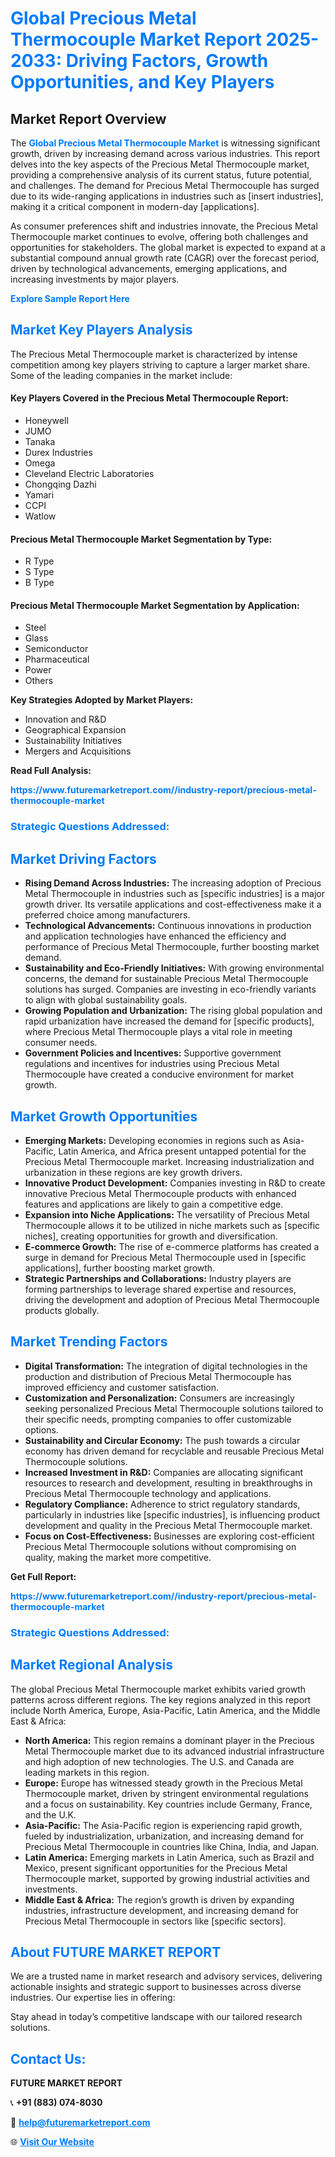 <h1 style="color: #007BFF;">Global Precious Metal Thermocouple Market Report 2025-2033: Driving Factors, Growth Opportunities, and Key Players</h1>

<section id="overview">
<h2>Market Report Overview</h2>
<p>The <a href="https://www.futuremarketreport.com//industry-report/precious-metal-thermocouple-market" style="color: #007BFF; text-decoration: none;"><strong>Global Precious Metal Thermocouple Market</strong></a> is witnessing significant growth, driven by increasing demand across various industries. This report delves into the key aspects of the Precious Metal Thermocouple market, providing a comprehensive analysis of its current status, future potential, and challenges. The demand for Precious Metal Thermocouple has surged due to its wide-ranging applications in industries such as [insert industries], making it a critical component in modern-day [applications].</p>
<p>As consumer preferences shift and industries innovate, the Precious Metal Thermocouple market continues to evolve, offering both challenges and opportunities for stakeholders. The global market is expected to expand at a substantial compound annual growth rate (CAGR) over the forecast period, driven by technological advancements, emerging applications, and increasing investments by major players.</p>
</section>

<section id="overview">
<p><a href="https://www.futuremarketreport.com//request-sample/reportId=82409" style="color: #007BFF; text-decoration: none;"><strong>Explore Sample Report Here</strong></a></p>
</section>

<section id="key-players">
<h2 style="color: #007BFF;">Market Key Players Analysis</h2>
<p>The Precious Metal Thermocouple market is characterized by intense competition among key players striving to capture a larger market share. Some of the leading companies in the market include:</p>
<h4>Key Players Covered in the Precious Metal Thermocouple Report:</h4>
<ul><li>Honeywell</li><li>JUMO</li><li>Tanaka</li><li>Durex Industries</li><li>Omega</li><li>Cleveland Electric Laboratories</li><li>Chongqing Dazhi</li><li>Yamari</li><li>CCPI</li><li>Watlow</li></ul>
<h4>Precious Metal Thermocouple Market Segmentation by Type:</h4>
<ul><li>R Type</li><li>S Type</li><li>B Type</li></ul>

<h4>Precious Metal Thermocouple Market Segmentation by Application:</h4>
<ul><li>Steel</li><li>Glass</li><li>Semiconductor</li><li>Pharmaceutical</li><li>Power</li><li>Others</li></ul>
<p><strong>Key Strategies Adopted by Market Players:</strong></p>
<ul>
<li>Innovation and R&D</li>
<li>Geographical Expansion</li>
<li>Sustainability Initiatives</li>
<li>Mergers and Acquisitions</li>
</ul>
</section>

<section>
<p><strong>Read Full Analysis: </strong></p><a href="https://www.futuremarketreport.com//industry-report/precious-metal-thermocouple-market" style="color: #007BFF; text-decoration: none;"><strong>https://www.futuremarketreport.com//industry-report/precious-metal-thermocouple-market</strong></a>
<h3 style="color: #007BFF;">Strategic Questions Addressed:</h3>
</section>

<section id="driving-factors">
<h2 style="color: #007BFF;">Market Driving Factors</h2>
<ul>
<li><strong>Rising Demand Across Industries:</strong> The increasing adoption of Precious Metal Thermocouple in industries such as [specific industries] is a major growth driver. Its versatile applications and cost-effectiveness make it a preferred choice among manufacturers.</li>
<li><strong>Technological Advancements:</strong> Continuous innovations in production and application technologies have enhanced the efficiency and performance of Precious Metal Thermocouple, further boosting market demand.</li>
<li><strong>Sustainability and Eco-Friendly Initiatives:</strong> With growing environmental concerns, the demand for sustainable Precious Metal Thermocouple solutions has surged. Companies are investing in eco-friendly variants to align with global sustainability goals.</li>
<li><strong>Growing Population and Urbanization:</strong> The rising global population and rapid urbanization have increased the demand for [specific products], where Precious Metal Thermocouple plays a vital role in meeting consumer needs.</li>
<li><strong>Government Policies and Incentives:</strong> Supportive government regulations and incentives for industries using Precious Metal Thermocouple have created a conducive environment for market growth.</li>
</ul>
</section>

<section id="growth-opportunities">
<h2 style="color: #007BFF;">Market Growth Opportunities</h2>
<ul>
<li><strong>Emerging Markets:</strong> Developing economies in regions such as Asia-Pacific, Latin America, and Africa present untapped potential for the Precious Metal Thermocouple market. Increasing industrialization and urbanization in these regions are key growth drivers.</li>
<li><strong>Innovative Product Development:</strong> Companies investing in R&D to create innovative Precious Metal Thermocouple products with enhanced features and applications are likely to gain a competitive edge.</li>
<li><strong>Expansion into Niche Applications:</strong> The versatility of Precious Metal Thermocouple allows it to be utilized in niche markets such as [specific niches], creating opportunities for growth and diversification.</li>
<li><strong>E-commerce Growth:</strong> The rise of e-commerce platforms has created a surge in demand for Precious Metal Thermocouple used in [specific applications], further boosting market growth.</li>
<li><strong>Strategic Partnerships and Collaborations:</strong> Industry players are forming partnerships to leverage shared expertise and resources, driving the development and adoption of Precious Metal Thermocouple products globally.</li>
</ul>
</section>

<section id="trending-factors">
<h2 style="color: #007BFF;">Market Trending Factors</h2>
<ul>
<li><strong>Digital Transformation:</strong> The integration of digital technologies in the production and distribution of Precious Metal Thermocouple has improved efficiency and customer satisfaction.</li>
<li><strong>Customization and Personalization:</strong> Consumers are increasingly seeking personalized Precious Metal Thermocouple solutions tailored to their specific needs, prompting companies to offer customizable options.</li>
<li><strong>Sustainability and Circular Economy:</strong> The push towards a circular economy has driven demand for recyclable and reusable Precious Metal Thermocouple solutions.</li>
<li><strong>Increased Investment in R&D:</strong> Companies are allocating significant resources to research and development, resulting in breakthroughs in Precious Metal Thermocouple technology and applications.</li>
<li><strong>Regulatory Compliance:</strong> Adherence to strict regulatory standards, particularly in industries like [specific industries], is influencing product development and quality in the Precious Metal Thermocouple market.</li>
<li><strong>Focus on Cost-Effectiveness:</strong> Businesses are exploring cost-efficient Precious Metal Thermocouple solutions without compromising on quality, making the market more competitive.</li>
</ul>
</section>

<section>
<p><strong>Get Full Report: </strong></p><a href="https://www.futuremarketreport.com//industry-report/precious-metal-thermocouple-market" style="color: #007BFF; text-decoration: none;"><strong>https://www.futuremarketreport.com//industry-report/precious-metal-thermocouple-market</strong></a>
<h3 style="color: #007BFF;">Strategic Questions Addressed:</h3>
</section>


<section id="regional-analysis">
<h2 style="color: #007BFF;">Market Regional Analysis</h2>
<p>The global Precious Metal Thermocouple market exhibits varied growth patterns across different regions. The key regions analyzed in this report include North America, Europe, Asia-Pacific, Latin America, and the Middle East & Africa:</p>
<ul>
<li><strong>North America:</strong> This region remains a dominant player in the Precious Metal Thermocouple market due to its advanced industrial infrastructure and high adoption of new technologies. The U.S. and Canada are leading markets in this region.</li>
<li><strong>Europe:</strong> Europe has witnessed steady growth in the Precious Metal Thermocouple market, driven by stringent environmental regulations and a focus on sustainability. Key countries include Germany, France, and the U.K.</li>
<li><strong>Asia-Pacific:</strong> The Asia-Pacific region is experiencing rapid growth, fueled by industrialization, urbanization, and increasing demand for Precious Metal Thermocouple in countries like China, India, and Japan.</li>
<li><strong>Latin America:</strong> Emerging markets in Latin America, such as Brazil and Mexico, present significant opportunities for the Precious Metal Thermocouple market, supported by growing industrial activities and investments.</li>
<li><strong>Middle East & Africa:</strong> The region’s growth is driven by expanding industries, infrastructure development, and increasing demand for Precious Metal Thermocouple in sectors like [specific sectors].</li>
</ul>
</section>

<footer>
<h2 style="color: #007BFF;">About FUTURE MARKET REPORT</h2>
<p>We are a trusted name in market research and advisory services, delivering actionable insights and strategic support to businesses across diverse industries. Our expertise lies in offering:</p>

<p>Stay ahead in today’s competitive landscape with our tailored research solutions.</p>

<h2 style="color: #007BFF;">Contact Us:</h2>
<p><strong>FUTURE MARKET REPORT</strong></p>
<p>📞 <strong>+91 (883) 074-8030</strong></p>
<p>📧 <strong><a href="mailto:help@futuremarketreport.com" style="color: #007BFF;">help@futuremarketreport.com</a></strong></p>
<p>🌐 <strong><a href="https://www.futuremarketreport.com/" style="color: #007BFF;">Visit Our Website</a></strong></p>
</footer>
